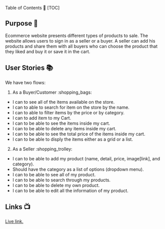 Table of Contents :bookmark_tabs: 
[TOC]
## Purpose  :pencil: 
Ecommerce website presents different types of products to sale. The website allows users to sign in as a seller or a buyer. A seller can add his products and share them with all buyers who can choose the product that they liked and buy it or save it in the cart.
## User Stories :books:
We have two flows:
1. As a Buyer/Customer :shopping_bags: 
* I can to see all of the items available on the store.
* I can to able to search for item on the store by the name.
* I can to able to filter items by the price or by category.
* I can to add item to my Cart.
* I can to be able to see the items inside my cart.
* I can to be able to delete any items inside my cart.
* I can to be able to see the total price of the items inside my cart.
* I can to be able to disply the items either as a grid or a list.
2. As a Seller :shopping_trolley:
* I can to be able to add my product (name, detail, price, image[link], and category).
* Should have the category as a list of options (dropdown menu).
* I can to be able to see all of my product.
* I can to be able to search through my products.
* I can to be able to delete my own product.
* I can to be able to edit all the information of my product.
## Links :tv:
 [Live link.](https://gsg-g11.github.io/ecommerce-team4/)